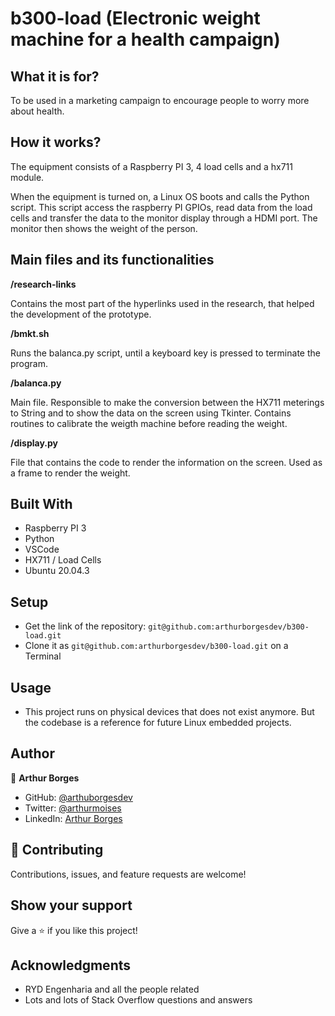# b300-load (Electronic weight machine for a health campaign)

## What it is for?

To be used in a marketing campaign to encourage people to worry more about health.


## How it works?

The equipment consists of a Raspberry PI 3, 4 load cells and a hx711 module.

When the equipment is turned on, a Linux OS boots and calls the Python script. This script access the raspberry PI GPIOs, read data from the load cells and transfer the data to the monitor display through a HDMI port. The monitor then shows the weight of the person.


## Main files and its functionalities

**/research-links**

Contains the most part of the hyperlinks used in the research, that helped the development of the prototype.

**/bmkt.sh**

Runs the balanca.py script, until a keyboard key is pressed to terminate the program.

**/balanca.py**

Main file. Responsible to make the conversion between the HX711 meterings to String and to show the data on the screen using Tkinter. Contains routines to calibrate the weigth machine before reading the weight.

**/display.py**

File that contains the code to render the information on the screen. Used as a frame to render the weight.


## Built With

- Raspberry PI 3
- Python
- VSCode
- HX711 / Load Cells
- Ubuntu 20.04.3


## Setup

- Get the link of the repository: `git@github.com:arthurborgesdev/b300-load.git`
- Clone it as `git@github.com:arthurborgesdev/b300-load.git` on a Terminal

## Usage

- This project runs on physical devices that does not exist anymore. But the codebase is a reference for future Linux embedded projects.


## Author

👤 **Arthur Borges**

- GitHub: [@arthuborgesdev](https://github.com/arthurborgesdev)
- Twitter: [@arthurmoises](https://twitter.com/arthurmoises)
- LinkedIn: [Arthur Borges](https://linkedin.com/in/arthurmoises)


## 🤝 Contributing

Contributions, issues, and feature requests are welcome!

## Show your support

Give a ⭐️ if you like this project!

## Acknowledgments

- RYD Engenharia and all the people related
- Lots and lots of Stack Overflow questions and answers